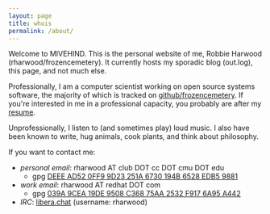 ```yaml
---
layout: page
title: whois
permalink: /about/
---
```


Welcome to MIVEHIND.  This is the personal website of me, Robbie Harwood
(rharwood/frozencemetery).  It currently hosts my sporadic blog (out.log),
this page, and not much else.

Professionally, I am a computer scientist working on open source systems
software, the majority of which is tracked on
[github/frozencemetery](https://github.com/frozencemetery/).  If you're
interested in me in a professional capacity, you probably are after my
[resume](https://rharwood.fedorapeople.org/resume.pdf).

Unprofessionally, I listen to (and sometimes play) loud music.  I also have
been known to write, hug animals, cook plants, and think about philosophy.

If you want to contact me:

- *personal email*: rharwood AT club DOT cc DOT cmu DOT edu
  - gpg [DEEE AD52 0FF9 9D23 251A  6730 194B 6528 EDB5
    9881](https://pgp.mit.edu/pks/lookup?op=vindex&search=0x194B6528EDB59881)
- *work email*: rharwood AT redhat DOT com
  - gpg [039A 9CEA 19DE 9508 C368  75AA 2532 F917 6A95
    A442](https://pgp.mit.edu/pks/lookup?op=vindex&search=0x2532F9176A95A442)
- *IRC*: [libera.chat](https://libera.chat/) (username: rharwood)
